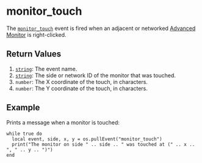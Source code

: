 # monitor\_touch

The [`monitor_touch`](monitor_touch.html) event is fired when an adjacent or networked [Advanced Monitor](../peripheral/monitor.html) is right-clicked.

## Return Values

1. [`string`](https://www.lua.org/manual/5.1/manual.html#5.4): The event name.
2. [`string`](https://www.lua.org/manual/5.1/manual.html#5.4): The side or network ID of the monitor that was touched.
3. `number`: The X coordinate of the touch, in characters.
4. `number`: The Y coordinate of the touch, in characters.

## Example

Prints a message when a monitor is touched:

```
while true do
  local event, side, x, y = os.pullEvent("monitor_touch")
  print("The monitor on side " .. side .. " was touched at (" .. x .. ", " .. y .. ")")
end
```
